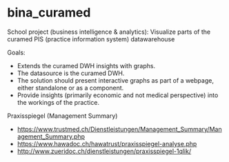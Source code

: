 # bina_curamed
School project (business intelligence &amp; analytics): Visualize parts of the curamed PIS (practice information system) datawarehouse

Goals:
  - Extends the curamed DWH insights with graphs.
  - The datasource is the curamed DWH.
  - The solution should present interactive graphs as part of a webpage, either standalone or as a component.
  - Provide insights (primarily economic and not medical perspective) into the workings of the practice. 
  
Praxisspiegel (Management Summary)

- https://www.trustmed.ch/Dienstleistungen/Management_Summary/Management_Summary.php
- https://www.hawadoc.ch/hawatrust/praxisspiegel-analyse.php
- http://www.zueridoc.ch/dienstleistungen/praxisspiegel-1qlik/
  
  
